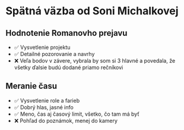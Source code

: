 # Spätná väzba od Soni Michalkovej

## Hodnotenie Romanovho prejavu
- ✅ Vysvetlenie projektu
- ✅ Detailné pozorovanie a navrhy
- ❌ Veľa bodov v závere, vybrala by som si 3 hlavné a povedala, že všetky ďalsie budú dodané priamo rečníkovi

## Meranie času
- ✅ Vysvetlenie role a farieb
- ✅ Dobrý hlas, jasné info
- ✅ Meno, čas aj časový limit, všetko, čo tam má byť
- ❌ Pohľad do poznámok, menej do kamery
